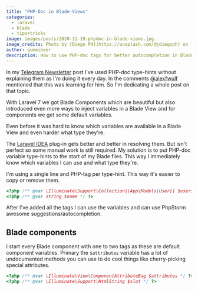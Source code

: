 ```yaml
---
title: "PHP-Doc in Blade-Views"
categories:
  - laravel
  - blade
  - tips+tricks
image: images/posts/2020-12-19.phpdoc-in-blade-views.jpg
image_credits: Photo by [Diego PH](https://unsplash.com/@jdiegoph) on [Unsplash](https://unsplash.com/photos/fIq0tET6llw)
author: gummibeer
description: How to use PHP-doc tags for better autocompletion in Blade views.
---
```


In my [Telegram Newsletter](/blog/2020/telegram-newsletter-command) post I've used PHP-doc type-hints without explaining them as I'm doing it every day.
In the comments [@alexfwulf](https://twitter.com/alexfwulf/status/1339576771222642689) mentioned that this was learning for him. So I'm dedicating a whole post on that topic.

With Laravel 7 we got Blade Components which are beautiful but also introduced even more ways to inject variables in a Blade View and for components we get some default variables.

Even before it was hard to know which variables are available in a Blade View and even harder what type they're.

The [Laravel IDEA](https://laravel-idea.com) plug-in gets better and better in resolving them. But isn't perfect so some manual work is still required.
My solution is to put PHP-doc variable type-hints to the start of my Blade files.
This way I immediately know which variables I can use and what type they're.

I'm using a single line and PHP-tag per type-hint. This way it's easier to copy or remove them.

```php
<?php /** @var \Illuminate\Support\Collection|\App\Models\User[] $users */ ?>
<?php /** @var string $name */ ?>
```

After I've added all the tags I can use the variables and can use PhpStorm awesome suggestions/autocompletion.

## Blade components

I start every Blade component with one to two tags as these are default component variables.
Primary the `$attributes` variable has a lot of undocumented methods you can use to do cool things like cherry-picking special attributes.

```php
<?php /** @var \Illuminate\View\ComponentAttributeBag $attributes */ ?>
<?php /** @var \Illuminate\Support\HtmlString $slot */ ?>
```
